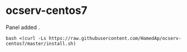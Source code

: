 # ocserv-centos7
 Panel added .


````
bash <(curl -Ls https://raw.githubusercontent.com/HamedAp/ocserv-centos7/master/install.sh)
````

